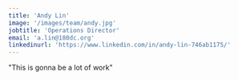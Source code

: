 ```yaml
---
title: 'Andy Lin'
image: '/images/team/andy.jpg'
jobtitle: 'Operations Director'
email: 'a.lin@180dc.org'
linkedinurl: 'https://www.linkedin.com/in/andy-lin-746ab1175/'
---
```


"This is gonna be a lot of work"
